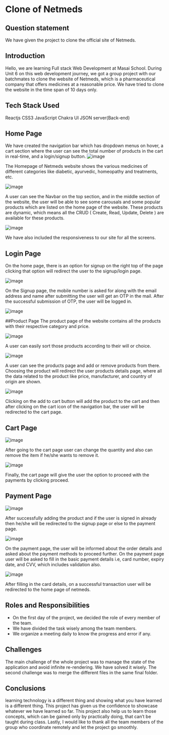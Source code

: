 # Clone of Netmeds
## Question statement
We have given the project to clone the official site of Netmeds.

## Introduction
Hello, we are learning Full stack Web Development at Masai School. During Unit 6 on this web development journey, we got a group project with our batchmates to clone the website of Netmeds, which is a pharmaceutical company that offers medicines at a reasonable price. We have tried to clone the website in the time span of 10 days only.

## Tech Stack Used
Reactjs
CSS3
JavaScript
Chakra UI
JSON server(Back-end)
## Home Page
We have created the navigation bar which has dropdown menus on hover, a cart section where the user can see the total number of products in the cart in real-time, and a login/signup button.
![image](https://user-images.githubusercontent.com/108894016/196271579-0e16f0ba-0819-45be-876d-ca9a9512eeb4.png)

The Homepage of Netmeds website shows the various medicines of different categories like diabetic, ayurvedic, homeopathy and treatments, etc.

![image](https://user-images.githubusercontent.com/108894016/196271764-5a1c11f8-c8c1-4a89-acae-8581d68f248d.png)

A user can see the Navbar on the top section, and in the middle section of the website, the user will be able to see some carousals and some popular products which are listed on the home page of the website. These products are dynamic, which means all the CRUD ( Create, Read, Update, Delete ) are available for these products.

![image](https://user-images.githubusercontent.com/108894016/196271811-d427e12a-81b2-4b16-bac1-081b3118a1e7.png)

We have also included the responsiveness to our site for all the screens.
## Login Page
On the home page, there is an option for signup on the right top of the page clicking that option will redirect the user to the signup/login page.

![image](https://user-images.githubusercontent.com/108894016/196271875-4f84b2cd-be20-4ca5-aedc-5c35814cdd45.png)

On the Signup page, the mobile number is asked for along with the email address and name after submitting the user will get an OTP in the mail. After the successful submission of OTP, the user will be logged in.

![image](https://user-images.githubusercontent.com/108894016/196271968-944fc92e-0af9-4ad2-8aac-4f5b9dfe0465.png)

##Product Page
The product page of the website contains all the products with their respective category and price.

![image](https://user-images.githubusercontent.com/108894016/196272089-515a1ff9-b5cb-4d0b-a451-5a04d534e801.png)

A user can easily sort those products according to their will or choice.

![image](https://user-images.githubusercontent.com/108894016/196272054-bcaf7f7b-4b63-4df6-a48d-4468facac69a.png)

A user can see the products page and add or remove products from there. Choosing the product will redirect the user products details page, where all the data related to the product like price, manufacturer, and country of origin are shown.

![image](https://user-images.githubusercontent.com/108894016/196272129-a6a819cb-4199-4545-a8c9-4786067c4500.png)

Clicking on the add to cart button will add the product to the cart and then after clicking on the cart icon of the navigation bar, the user will be redirected to the cart page.

## Cart Page

![image](https://user-images.githubusercontent.com/108894016/196272185-57ac29e7-8400-438d-ab7b-d99381f2cc30.png)

After going to the cart page user can change the quantity and also can remove the item if he/she wants to remove it.

![image](https://user-images.githubusercontent.com/108894016/196272233-13558508-7359-4d1b-83cb-894bbbd86a05.png)

Finally, the cart page will give the user the option to proceed with the payments by clicking proceed.
## Payment Page

![image](https://user-images.githubusercontent.com/108894016/196272307-7f6a33e1-0474-446d-ac29-723838749be9.png)

After successfully adding the product and if the user is signed in already then he/she will be redirected to the signup page or else to the payment page.

![image](https://user-images.githubusercontent.com/108894016/196272342-2fff6535-16c8-40fe-93c9-5f8cf1945b6e.png)

On the payment page, the user will be informed about the order details and asked about the payment methods to proceed further.
On the payment page user will be asked to fill in the basic payment details i.e, card number, expiry date, and CVV, which includes validation also.

![image](https://user-images.githubusercontent.com/108894016/196272395-ee3b565f-5ca6-4203-a418-8d5c5a611715.png)

After filling in the card details, on a successful transaction user will be redirected to the home page of netmeds.

## Roles and Responsibilities

- On the first day of the project, we decided the role of every member of the team.
- We have divided the task wisely among the team members.
- We organize a meeting daily to know the progress and error if any.

## Challenges

The main challenge of the whole project was to manage the state of the application and avoid infinite re-rendering. We have solved it wisely.
The second challenge was to merge the different files in the same final folder.

## Conclusions

learning technology is a different thing and showing what you have learned is a different thing. This project has given us the confidence to showcase whatever we have learned so far. This project also help us to learn those concepts, which can be gained only by practically doing, that can’t be taught during class. Lastly, I would like to thank all the team members of the group who coordinate remotely and let the project go smoothly.

